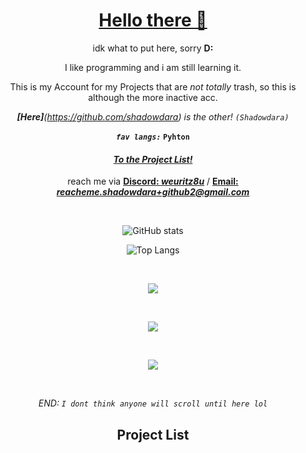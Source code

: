 <div align="center">

# [Hello there 👋](https://tenor.com/de/view/hello-there-gif-5677380953331354485)

idk what to put here, sorry **D:**

I like programming and i am still learning it.

This is my Account for my Projects that are *not totally* trash, so this is although the more inactive acc.

***[Here]**(https://github.com/shadowdara) is the other! `(Shadowdara)`*

***`fav langs:`* `Pyhton`**

<h4><i><a href="#projectlist">To the Project List!</a></i></h4>

reach me via **[Discord: *weuritz8u*](https://discord.gg/9Jh8B8pkJa)** / <b><a href="mailito:reacheme.shadowdara+github2@gmail.com">Email: <i>reacheme.shadowdara+github2@gmail.com</i><a></b>

<br>

![GitHub stats](https://github-readme-stats.vercel.app/api?username=weuritz8u&theme=midnight-purple&show_icons=true)

![Top Langs](https://github-readme-stats.vercel.app/api/top-langs/?username=weuritz8u&theme=midnight-purple&layout=compact&hide=markdown)

<br>

![](https://github-readme-streak-stats.herokuapp.com/?user=weuritz8u&theme=midnight-purple)

<br>

![](https://github-readme-activity-graph.vercel.app/graph?username=weuritz8u&bg_color=000000&color=9745f5&line=9745f5&point=FFFFFF)

<br>

![](https://github-profile-trophy.vercel.app/?username=weuritz8u&theme=algolia&margin-w=15&margin-h=15)

<br>

*END: `I dont think anyone will scroll until here lol`*

<h2 id="projectlist">Project List</h2>

</div>

<!--

**weuritz8u/weuritz8u** is a ✨ _special_ ✨ repository because its `README.md` (this file) appears on your GitHub profile.

Here are some ideas to get you started:

- 🔭 I’m currently working on ...
- 🌱 I’m currently learning ...
- 👯 I’m looking to collaborate on ...
- 🤔 I’m looking for help with ...
- 💬 Ask me about ...
- 📫 How to reach me: ...
- 😄 Pronouns: ...
- ⚡ Fun fact: ...

pfp: https://de.wikipedia.org/wiki/Rockwell_B-1#/media/Datei:B1_fire.jpg

-->
